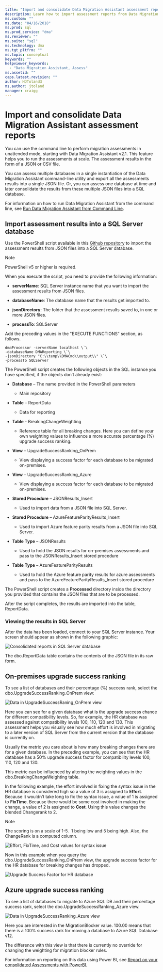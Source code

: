 ```yaml
---
title: "Import and consolidate Data Migration Assistant assessment reports (SQL Server) | Microsoft Docs"
description: Learn how to import assessment reports from Data Migration Assistant into a SQL Server database, and to consolidate multiple reports
ms.custom: ""
ms.date: "04/16/2018"
ms.prod: sql
ms.prod_service: "dma"
ms.reviewer: ""
ms.suite: "sql"
ms.technology: dma
ms.tgt_pltfrm: ""
ms.topic: conceptual
keywords: ""
helpviewer_keywords: 
  - "Data Migration Assistant, Assess"
ms.assetid: ""
caps.latest.revision: ""
author: HJToland3
ms.author: jtoland
manager: craigg
---
```


# Import and consolidate Data Migration Assistant assessment reports

You can use the command line to perform migration assessments in unattended mode, starting with Data Migration Assistant v2.1. This feature helps you to run the assessments at scale. The assessment results in the form of a JSON or CSV file.

You can assess multiple databases in a single instantiation of the Data Migration Assistant command-line utility and export all the assessments results into a single JSON file. Or, you can assess one database at time and later consolidate the results from these multiple JSON files into a SQL database.

For information on how to run Data Migration Assistant from the command line, see [Run Data Migration Assistant from Command Line](../dma/dma-commandline.md). 

## Import assessment results into a SQL Server database

Use the PowerShell script available in this [Github repository](https://github.com/Microsoft/sql-server-samples/tree/master/samples/features/data-migration-assistant) to import the assessment results from JSON files into a SQL Server database.

> [!NOTE]
> PowerShell v5 or higher is required.

When you execute the script, you need to provide the following information: 

- **serverName**: SQL Server instance name that you want to import the assessment results from JSON files.

- **databaseName**: The database name that the results get imported to.

- **jsonDirectory**: The folder that the assessment results saved to, in one or more JSON files.

- **processTo**: SQLServer

Add the preceding values in the
"EXECUTE FUNCTIONS" section, as follows.

```
dmaProcessor -serverName localhost \`\
-databaseName DMAReporting \`\
-jsonDirectory "C:\\temp\\DMACmd\\output\\" \`\
-processTo SQLServer
```

The PowerShell script creates the following objects in the SQL instance you have specified, if the objects don’t already exist:

- **Database** – The name provided in the PowerShell parameters

  - Main repository

- **Table** – ReportData

  - Data for reporting

- **Table** - BreakingChangeWeighting

  - Reference table for all breaking changes. Here you can define your own weighting values to influence a more accurate percentage (%) upgrade success ranking.

- **View** – UpgradeSuccessRanking\_OnPrem

  - View displaying a success factor for each database to be migrated on-premises.

- **View** – UpgradeSuccessRanking\_Azure

  - View displaying a success factor for each database to be migrated on-premises.

- **Stored Procedure** – JSONResults\_Insert

  - Used to import data from a JSON file into SQL Server.

- **Stored Procedure** – AzureFeatureParityResults\_Insert

  - Used to import Azure feature parity results from a JSON file into SQL Server.

- **Table Type** – JSONResults

  - Used to hold the JSON results for on-premises assessments and pass to the JSONResults\_Insert stored procedure

- **Table Type** – AzureFeatureParityResults

  - Used to hold the Azure feature parity results for azure assessments and pass to the AzureFeatureParityResults\_Insert stored procedure

The PowerShell script creates a **Processed** directory inside the directory you provided that contains the JSON files that are to be processed.

After the script completes, the results are imported into the table, ReportData.

### Viewing the results in SQL Server

After the data has been loaded, connect to your SQL Server instance. Your screen should appear as shown in the following graphic:

![Consolidated reports in SQL Server database](../dma/media/DMAReportingDatabase.png)

The dbo.ReportData table contains the contents of the JSON file in its raw form.

## On-premises upgrade success ranking

To see a list of databases and their percentage (%) success rank, select the dbo.UpgradeSuccessRanking_OnPrem view:

![Data in UpgradeSuccessRaning_OnPrem view](../dma/media/UpgradeSuccessRankingView.png)

Here you can see for a given database what is the upgrade success chance for different compatibility levels. So, for example, the HR database was assessed against compatibility levels 100, 110, 120 and 130. This assessment helps you visually see how much effort is involved in migrating to a later version of SQL Server from the current version that the database is currently on.

Usually the metric you care about is how many breaking changes there are for a given database. In the preceding example, you can see that the HR database has a 50% upgrade success factor for compatibility levels 100, 110, 120 and 130.

This metric can be influenced by altering the weighting values in the dbo.BreakingChangeWeighting table.

In the following example, the effort involved in fixing the syntax issue in the HR database is considered high so a value of 3 is assigned to **Effort**. Because it wouldn’t take long to fix the syntax issue, a value of 1 is assigned to **FixTime**. Because there would be some cost involved in making the change, a value of 2 is assigned to **Cost**. Using this value changes the blended Changerank to 2.

> [!NOTE]
> The scoring is on a scale of 1-5.  1 being low and 5 being high. Also, the ChangeRank is a computed column.

![Effort, FixTime, and Cost values for syntax issue](../dma/media/SyntaxIssueEffort.png)

Now in this example when you query the dbo.UpgradeSuccessRanking_OnPrem view, the upgrade success factor for the HR database for breaking changes has dropped.

![Upgrade Success Factor for HR database](../dma/media/UpgradeSuccessFactor_HR.png)

## Azure upgrade success ranking

To see a list of databases to migrate to Azure SQL DB and their percentage success rank, select the dbo.UpgradeSuccessRanking_Azure view.

![Data in UpgradeSuccessRanking_Azure view](../dma/media/UpgradeSuccessRankingView_Azure.png)

Here you are interested in the MigrationBlocker value. 100.00 means that there is a 100% success rank for moving a database to Azure SQL Database v12.

The difference with this view is that there is currently no override for changing the weighting for migration blocker rules.

For information on reporting on this data using Power BI, see [Report on your consolidated Assessments with PowerBI](../dma/dma-powerbiassesreport.md).

